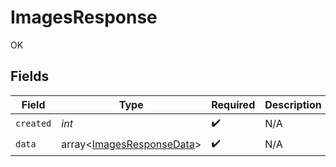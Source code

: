 # ImagesResponse

OK


## Fields

| Field                                                                  | Type                                                                   | Required                                                               | Description                                                            |
| ---------------------------------------------------------------------- | ---------------------------------------------------------------------- | ---------------------------------------------------------------------- | ---------------------------------------------------------------------- |
| `created`                                                              | *int*                                                                  | :heavy_check_mark:                                                     | N/A                                                                    |
| `data`                                                                 | array<[ImagesResponseData](../../models/shared/ImagesResponseData.md)> | :heavy_check_mark:                                                     | N/A                                                                    |